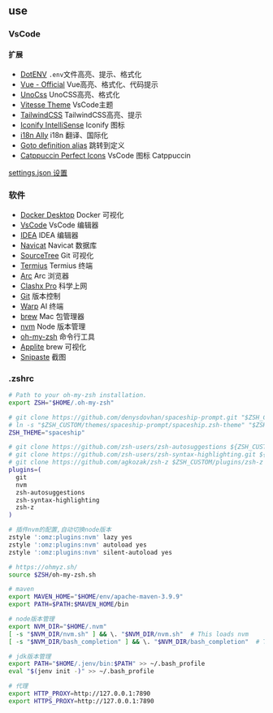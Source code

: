 
## use

### VsCode

#### 扩展

- [DotENV](https://marketplace.visualstudio.com/items?itemName=mikestead.dotenv) `.env`文件高亮、提示、格式化
- [Vue - Official](https://marketplace.visualstudio.com/items?itemName=Vue.volar) Vue高亮、格式化、代码提示
- [UnoCss](https://marketplace.visualstudio.com/items?itemName=antfu.unocss) UnoCSS高亮、格式化
- [Vitesse Theme](https://marketplace.visualstudio.com/items?itemName=antfu.theme-vitesse) VsCode主题
- [TailwindCSS](https://marketplace.visualstudio.com/items?itemName=bradlc.vscode-tailwindcss) TailwindCSS高亮、提示
- [Iconify IntelliSense](https://marketplace.visualstudio.com/items?itemName=antfu.iconify) Iconify 图标
- [i18n Ally](https://marketplace.visualstudio.com/items?itemName=Lokalise.i18n-ally) i18n 翻译、国际化
- [Goto definition alias](https://marketplace.visualstudio.com/items?itemName=antfu.goto-alias) 跳转到定义
- [Catppuccin Perfect Icons](https://marketplace.visualstudio.com/items?itemName=thang-nm.catppuccin-perfect-icons) VsCode 图标 Catppuccin

[settings.json 设置](./vscode/settings.json)

### 软件

- [Docker Desktop](https://www.docker.com/products/docker-desktop) Docker 可视化
- [VsCode](https://code.visualstudio.com/) VsCode 编辑器
- [IDEA](https://www.jetbrains.com/idea/) IDEA 编辑器
- [Navicat](https://www.navicat.com/en/) Navicat 数据库
- [SourceTree](https://www.sourcetreeapp.com/) Git 可视化
- [Termius](https://www.termius.com/) Termius 终端
- [Arc](https://arc.net/) Arc 浏览器
- [Clashx Pro](https://en.clashx.org/) 科学上网
- [Git](https://git-scm.com/) 版本控制
- [Warp](https://www.warp.dev/) AI 终端
- [brew](https://brew.sh/) Mac 包管理器
- [nvm](https://github.com/nvm-sh/nvm) Node 版本管理
- [oh-my-zsh](https://github.com/ohmyzsh/ohmyzsh) 命令行工具
- [Applite](https://aerolite.dev/applite) brew 可视化
- [Snipaste](https://snipaste.com/) 截图

### .zshrc

```sh
# Path to your oh-my-zsh installation.
export ZSH="$HOME/.oh-my-zsh"

# git clone https://github.com/denysdovhan/spaceship-prompt.git "$ZSH_CUSTOM/themes/spaceship-prompt" --depth=1
# ln -s "$ZSH_CUSTOM/themes/spaceship-prompt/spaceship.zsh-theme" "$ZSH_CUSTOM/themes/spaceship.zsh-theme"
ZSH_THEME="spaceship"

# git clone https://github.com/zsh-users/zsh-autosuggestions ${ZSH_CUSTOM:-~/.oh-my-zsh/custom}/plugins/zsh-autosuggestions
# git clone https://github.com/zsh-users/zsh-syntax-highlighting.git ${ZSH_CUSTOM:-~/.oh-my-zsh/custom}/plugins/zsh-syntax-highlighting
# git clone https://github.com/agkozak/zsh-z $ZSH_CUSTOM/plugins/zsh-z
plugins=(
  git
  nvm
  zsh-autosuggestions
  zsh-syntax-highlighting
  zsh-z
)

# 插件nvm的配置,自动切换node版本
zstyle ':omz:plugins:nvm' lazy yes
zstyle ':omz:plugins:nvm' autoload yes
zstyle ':omz:plugins:nvm' silent-autoload yes

# https://ohmyz.sh/
source $ZSH/oh-my-zsh.sh

# maven
export MAVEN_HOME="$HOME/env/apache-maven-3.9.9"
export PATH=$PATH:$MAVEN_HOME/bin

# node版本管理
export NVM_DIR="$HOME/.nvm"
[ -s "$NVM_DIR/nvm.sh" ] && \. "$NVM_DIR/nvm.sh"  # This loads nvm
[ -s "$NVM_DIR/bash_completion" ] && \. "$NVM_DIR/bash_completion"  # This loads nvm bash_completion

# jdk版本管理
export PATH="$HOME/.jenv/bin:$PATH" >> ~/.bash_profile
eval "$(jenv init -)" >> ~/.bash_profile

# 代理
export HTTP_PROXY=http://127.0.0.1:7890
export HTTPS_PROXY=http://127.0.0.1:7890

```
